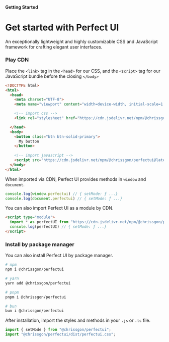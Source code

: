 #### Getting Started

# Get started with Perfect UI

An exceptionally lightweight and highly customizable CSS and JavaScript framework for crafting elegant user interfaces.

### Play CDN

Place the `<link>` tag in the `<head>` for our CSS, and the `<script>` tag for our JavaScript bundle before the closing `</body>`

``` html
<!DOCTYPE html> 
<html>
  <head>
    <meta charset="UTF-8"> 
    <meta name="viewport" content="width=device-width, initial-scale=1.0">

    <!-- import css -->
    <link rel="stylesheet" href="https://cdn.jsdelivr.net/npm/@chrissgon/perfectui@latest/dist/perfectui.css">

  </head>
  <body>
    <button class="btn btn-solid-primary">
      My button
    </button>
    
    <!-- import javascript -->
    <script src="https://cdn.jsdelivr.net/npm/@chrissgon/perfectui@latest/dist/perfectui.js"></script>
  </body>
</html>
```

When imported via CDN, Perfect UI provides methods in `window` and `document`.

``` js
console.log(window.perfectui) // { setMode: ƒ ...}
console.log(document.perfectui) // { setMode: ƒ ...}
```

You can also import Perfect UI as a module by CDN.

``` html
<script type="module">
  import * as perfectUI from "https://cdn.jsdelivr.net/npm/@chrissgon/perfectui@latest/dist/perfectui.js"
  console.log(perfectUI) // { setMode: ƒ ...}
</script>
```

### Install by package manager

You can also install Perfect UI by package manager.

``` bash
# npm
npm i @chrissgon/perfectui

# yarn
yarn add @chrissgon/perfectui

# pnpm
pnpm i @chrissgon/perfectui

# bun
bun i @chrissgon/perfectui
```

After installation, import the styles and methods in your `.js` or `.ts` file.

``` ts
import { setMode } from "@chrissgon/perfectui";
import "@chrissgon/perfectui/dist/perfectui.css";
```